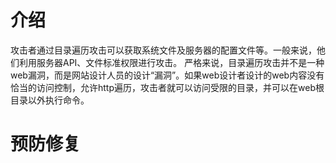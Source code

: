 # 介绍
攻击者通过目录遍历攻击可以获取系统文件及服务器的配置文件等。一般来说，他们利用服务器API、文件标准权限进行攻击。
严格来说，目录遍历攻击并不是一种web漏洞，而是网站设计人员的设计“漏洞”。如果web设计者设计的web内容没有恰当的访问控制，允许http遍历，攻击者就可以访问受限的目录，并可以在web根目录以外执行命令。
# 预防修复